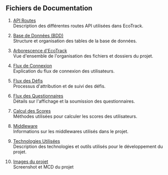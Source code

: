 ## Fichiers de Documentation

1. [API Routes](./API_routes.md)  
   Description des différentes routes API utilisées dans EcoTrack.

2. [Base de Données (BDD)](./BDD.md)  
   Structure et organisation des tables de la base de données.

3. [Arborescence d'EcoTrack](./EcoTrack_structure.md)  
   Vue d'ensemble de l'organisation des fichiers et dossiers du projet.

4. [Flux de Connexion](./Flux_Connexion.md)  
   Explication du flux de connexion des utilisateurs.

5. [Flux des Défis](./Flux_Defis.md)  
   Processus d'attribution et de suivi des défis.

6. [Flux des Questionnaires](./Flux_Questionnnaire.md)  
   Détails sur l'affichage et la soumission des questionnaires.

7. [Calcul des Scores](./Flux_Scores.md)  
   Méthodes utilisées pour calculer les scores des utilisateurs.

8. [Middleware](./Middleware.md)  
   Informations sur les middlewares utilisés dans le projet.

9. [Technologies Utilisées](./technos.md)  
   Description des technologies et outils utilisés pour le développement du projet.

9. [Images du projet](./images.md)  
   Screenshot et MCD du projet